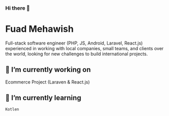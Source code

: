 ### Hi there 👋

# Fuad Mehawish
Full-stack software engineer (PHP, JS, Android, Laravel, React.js) experienced in working with local companies, small teams, and clients over the world, looking for new challenges to build international projects.

## 🔭 I’m currently working on 
  Ecommerce Project (Laraven & React.js)
  
## 🌱 I’m currently learning 
    Kotlen
    


<!--
**fuad-works/fuad-works** is a ✨ _special_ ✨ repository because its `README.md` (this file) appears on your GitHub profile.

Here are some ideas to get you started:

- 🔭 I’m currently working on ...
- 🌱 I’m currently learning ...
- 👯 I’m looking to collaborate on ...
- 🤔 I’m looking for help with ...
- 💬 Ask me about ...
- 📫 How to reach me: ...
- 😄 Pronouns: ...
- ⚡ Fun fact: ...
-->
